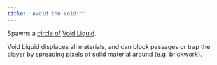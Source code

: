 ```yaml
---
title: 'Avoid the Void!™️'
---
```


Spawns a [circle of](https://noita.wiki.gg/wiki/Circle_of_%28Material%29) [Void Liquid](https://noita.wiki.gg/wiki/Void_Liquid).

Void Liquid displaces all materials, and can block passages or trap the player by spreading pixels of solid material around (e.g. brickwork).

